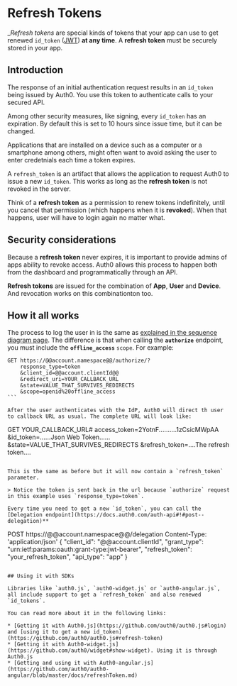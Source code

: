 # Refresh Tokens

__Refresh tokens_ are special kinds of tokens that your app can use to get renewed `id_token` ([JWT](http://docs.auth0.com/jwt)) **at any time**. A __refresh token__ must be securely stored in your app.

## Introduction

The response of an initial authentication request results in an `id_token` being issued by Auth0. You use this token to authenticate calls to your secured API.

Among other security measures, like signing, every `id_token` has an expiration. By default this is set to 10 hours since issue time, but it can be changed.

Applications that are installed on a device such as a computer or a smartphone among others, might often want to avoid asking the user to enter credetnials each time a token expires.

A `refresh_token` is an artifact that allows the application to request Auth0 to issue a new `id_token`. This works as long as the __refresh token__ is not revoked in the server.

Think of a __refresh token__ as a permission to renew tokens indefinitely, until you cancel that permission (which happens when it is __revoked__). When that happens, user will have to login again no matter what.

## Security considerations

Because a __refresh token__ never expires, it is important to provide admins of apps ability to revoke access. Auth0 allows this process to happen both from the dashboard and programmatically through an API.

__Refresh tokens__ are issued for the combination of __App__, __User__ and __Device__. And revocation works on this combinationton too.

## How it all works

The process to log the user in is the same as [explained in the sequence diagram page](https://docs.auth0.com/sequence-diagrams). The difference is that when calling the **`authorize`** endpoint, you must include the **`offline_access`** `scope`. For example:

````
GET https://@@account.namespace@@/authorize/?
    response_type=token
    &client_id=@@account.clientId@@
    &redirect_uri=YOUR_CALLBACK_URL
    &state=VALUE_THAT_SURVIVES_REDIRECTS
    &scope=openid%20offline_access
```

After the user authenticates with the IdP, Auth0 will direct th user to callback URL as usual. The complete URL will look like:

````
GET YOUR_CALLBACK_URL#
    access_token=2YotnF..........1zCsicMWpAA
    &id_token=......Json Web Token......
    &state=VALUE_THAT_SURVIVES_REDIRECTS
    &refresh_token=....The refresh token....
```

This is the same as before but it will now contain a `refresh_token` parameter.

> Notice the token is sent back in the url because `authorize` request in this example uses `response_type=token`.

Every time you need to get a new `id_token`, you can call the [Delegation endpoint](https://docs.auth0.com/auth-api#!#post--delegation)**

````
POST https://@@account.namespace@@/delegation
Content-Type: 'application/json'
{
  "client_id":       "@@account.clientId",
  "grant_type":      "urn:ietf:params:oauth:grant-type:jwt-bearer",
  "refresh_token":   "your_refresh_token",
  "api_type":        "app"
}
```

## Using it with SDKs

Libraries like `auth0.js`, `auth0-widget.js` or `auth0-angular.js`, all include support to get a `refresh_token` and also renewed `id_tokens`.

You can read more about it in the following links:

* [Getting it with Auth0.js](https://github.com/auth0/auth0.js#login)  and [using it to get a new id_token](https://github.com/auth0/auth0.js#refresh-token)
* [Getting it with Auth0-widget.js](https://github.com/auth0/widget#show-widget). Using it is through Auth0.js
* [Getting and using it with Auth0-angular.js](https://github.com/auth0/auth0-angular/blob/master/docs/refreshToken.md)


